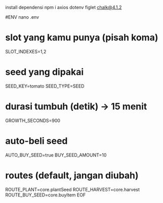install dependensi
npm i axios dotenv figlet chalk@4.1.2

#ENV
nano .env
# slot yang kamu punya (pisah koma)
SLOT_INDEXES=1,2

# seed yang dipakai
SEED_KEY=tomato
SEED_TYPE=SEED

# durasi tumbuh (detik) → 15 menit
GROWTH_SECONDS=900

# auto-beli seed
AUTO_BUY_SEED=true
BUY_SEED_AMOUNT=10

# routes (default, jangan diubah)
ROUTE_PLANT=core.plantSeed
ROUTE_HARVEST=core.harvest
ROUTE_BUY_SEED=core.buyItem
EOF
